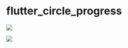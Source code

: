# flutter_circle_progress

![](https://img2020.cnblogs.com/blog/1020339/202011/1020339-20201102114328197-1542318632.png)

![](https://img2020.cnblogs.com/blog/1020339/202011/1020339-20201102114423363-1891088548.png)
